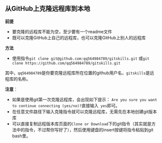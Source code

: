 ## 从GitHub上克隆远程库到本地  ##

**前提**

- 要克隆的远程库不能为空，至少要有一个readme文件
- 既可以克隆GitHub上自己的远程库，也可以克隆GitHub上别人的远程库


**方法**

 - 使用指令`git clone git@github.com:qq564984789/gitskills.git` 或`git clone https://github.com/qq564984789/gitskills.git` 

其中，`qq564984789`是你要克隆远程库所在位置的github用户名，`gitskills`是远程库的名称。

**注意**：

- 如果是使用git第一次克隆远程库，会出现如下提示：
`Are you sure you want to continue connecting (yes/no)?`直接输入` yes`即可。
- 在任意文件路径下输入克隆指令就可以克隆远程库，无需先在本地创建git版本库
- 可以直接复制远程版本库页面的`Clone or Download`下的git指令（其实就是方法中的指令，不过帮你写好了），然后使用键盘的insert按键将指令粘贴到git bash里。

